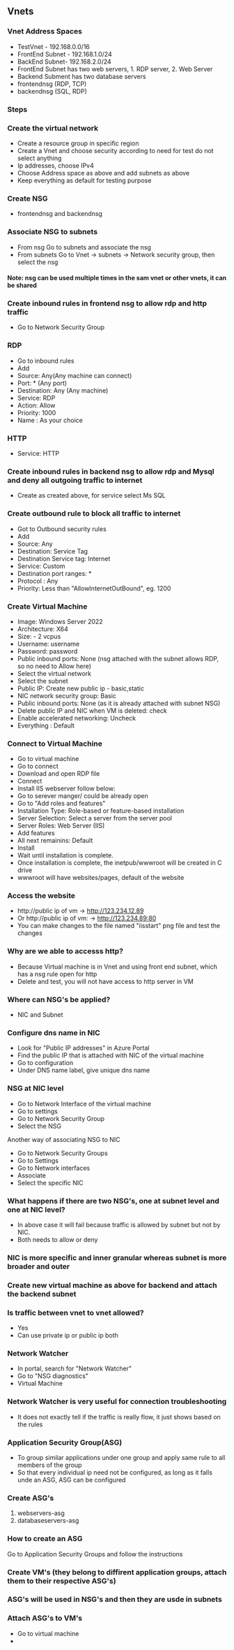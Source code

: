 ## Vnets
### Vnet Address Spaces
- TestVnet - 192.168.0.0/16
- FrontEnd Subnet - 192.168.1.0/24
- BackEnd Subnet- 192.168.2.0/24
- FrontEnd Subnet has two web servers, 1. RDP server, 2. Web Server
- Backend Subment has two database servers
- frontendnsg (RDP, TCP)
- backendnsg (SQL, RDP)
  
### Steps
### Create the virtual network
- Create a resource group in specific region
- Create a Vnet and choose security according to need for test do not select anything
- Ip addresses, choose IPv4
- Choose Address space as above and add subnets as above
- Keep everything as default for testing purpose


### Create NSG
- frontendnsg and backendnsg
 
### Associate NSG to subnets
- From nsg
  Go to subnets and associate the nsg
- From subnets
  Go to Vnet -> subnets -> Network security group, then select the nsg

#### Note: nsg can be used multiple times in the sam vnet or other vnets, it can be shared

### Create inbound rules in frontend nsg to allow rdp and http traffic
- Go to Network Security Group
### RDP
- Go to inbound rules
- Add
- Source: Any(Any machine can connect)
- Port: * (Any port)
- Destination: Any (Any machine)
- Service: RDP
- Action: Allow
- Priority: 1000
- Name : As your choice
### HTTP
- Service: HTTP

### Create inbound rules in backend nsg to allow rdp and Mysql and deny all outgoing traffic to internet
- Create as created above, for service select Ms SQL

### Create outbound rule to block all traffic to internet
- Got to Outbound security rules
- Add
- Source: Any
- Destination: Service Tag
- Destination Service tag: Internet
- Service: Custom
- Destination port ranges: *
- Protocol : Any
- Priority: Less than "AllowInternetOutBound", eg. 1200
  
### Create Virtual Machine 
- Image: Windows Server 2022
- Architecture: X64
- Size: - 2 vcpus
- Username: username
- Password: password
- Public inbound ports: None (nsg attached with the subnet allows RDP, so no need to Allow here)
- Select the virtual network
- Select the subnet
- Public IP: Create new public ip - basic,static
- NIC network security group: Basic
- Public inbound ports: None (as it is already attached with subnet NSG)
- Delete public IP and NIC when VM is deleted: check
- Enable accelerated networking: Uncheck
- Everything : Default

### Connect to Virtual Machine
- Go to virtual machine
- Go to connect
- Download and open RDP file
- Connect 
- Install IIS webserver follow below:
- Go to serever manger/ could be already open
- Go to "Add roles and features"
- Installation Type: Role-based or feature-based installation
- Server Selection: Select a server from the server pool
- Server Roles: Web Server (IIS)
- Add features
- All next remainins: Default
- Install
- Wait until installation is complete.
- Once installation is complete, the inetpub/wwwroot will be created in C drive
- wwwroot will have websites/pages, default of the website

### Access the website
- http://public ip of vm -> http://123.234.12.89
- Or http://public ip of vm:<port> -> http://123.234.89:80
- You can make changes to the file named "iisstart" png file and test the changes

### Why are we able to accesss http?
- Because Virtual machine is in Vnet and using front end subnet, which has a nsg rule open for http
- Delete and test, you will not have access to http server in VM

### Where can NSG's be applied?
- NIC and Subnet

### Configure dns name in NIC
- Look for "Public IP addresses" in Azure Portal
- Find the public IP that is attached with NIC of the virtual machine
- Go to configuration
- Under DNS name label, give unique dns name

### NSG at NIC level
- Go to Network Interface of the virtual machine
- Go to settings
- Go to Network Security Group
- Select the NSG

Another way of associating NSG to NIC
- Go to Network Security Groups
- Go to Settings
- Go to Network interfaces
- Associate
- Select the specific NIC
### What happens if there are two NSG's, one at subnet level and one at NIC level?
- In above case it will fail because traffic is allowed by subnet but not by NIC.
- Both needs to allow or deny

### NIC is more specific and inner granular whereas subnet is more broader and outer

### Create new virtual machine as above for backend and attach the backend subnet

### Is traffic between vnet to vnet allowed?
- Yes
- Can use private ip or public ip both
  
### Network Watcher
- In portal, search for "Network Watcher"
- Go to "NSG diagnostics"
- Virtual Machine

### Network Watcher is very useful for connection troubleshooting
- It does not exactly tell if the traffic is really flow, it just shows based on the rules
### Application Security Group(ASG)
- To group similar applications under one group and apply same rule to all members of the group
- So that every individual ip need not be configured, as long as it falls unde an ASG, ASG can be configured

### Create ASG's
  1. webservers-asg
  2. databaseservers-asg
### How to create an ASG
  Go to Application Security Groups and follow the instructions
### Create VM's (they belong to diffirent application groups, attach them to their respective ASG's)
### ASG's will be used in NSG's and then they are usde in subnets
### Attach ASG's to VM's
- Go to virtual machine
- 
     
  
 
